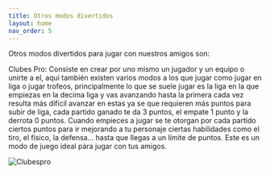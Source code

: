 ```yaml
---
title: Otros modos divertidos
layout: home
nav_order: 5
---
```


Otros modos divertidos para jugar con nuestros amigos son:

Clubes Pro: Consiste en crear por uno mismo un jugador y un equipo o unirte a el, aqui también existen varios modos a los que jugar como jugar en liga o jugar trofeos, principalmente lo que se suele jugar es la liga en la que empiezas en la decima liga y vas avanzando hasta la primera cada vez resulta más dificil avanzar en estas ya se que requieren más puntos para subir de liga, cada partido ganado te da 3 puntos, el empate 1 punto y la derrota 0 puntos. Cuando empieces a jugar se te otorgan por cada partido ciertos puntos para ir mejorando a tu personaje ciertas habilidades como el tiro, el físico, la defensa... hasta que llegas a un límite de puntos. Este es un modo de juego ideal pàra jugar con tus amigos. 

![Clubespro](https://i.ytimg.com/vi/MA6HCwcub_0/maxresdefault.jpg)
